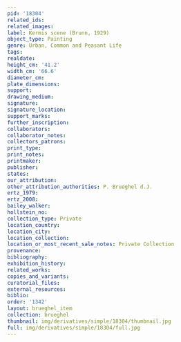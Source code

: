 ```yaml
---
pid: '18304'
related_ids: 
related_images: 
label: Kermis scene (Brunn, 1929)
object_type: Painting
genre: Urban, Common and Peasant Life
tags: 
realdate: 
height_cm: '41.2'
width_cm: '66.6'
diameter_cm: 
plate_dimensions: 
support: 
drawing_medium: 
signature: 
signature_location: 
support_marks: 
further_inscription: 
collaborators: 
collaborator_notes: 
collectors_patrons: 
print_type: 
print_notes: 
printmaker: 
publisher: 
states: 
our_attribution: 
other_attribution_authorities: P. Brueghel d.J.
ertz_1979: 
ertz_2008: 
bailey_walker: 
hollstein_no: 
collection_type: Private
location_country: 
location_city: 
location_collection: 
location_or_most_recent_sale_notes: Private Collection
provenance: 
bibliography: 
exhibition_history: 
related_works: 
copies_and_variants: 
curatorial_files: 
external_resources: 
biblio: 
order: '1342'
layout: brueghel_item
collection: brueghel
thumbnail: img/derivatives/simple/18304/thumbnail.jpg
full: img/derivatives/simple/18304/full.jpg
---
```

